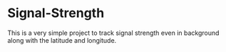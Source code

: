 # Signal-Strength
This is a very simple project to track signal strength even in background along with the  latitude and longitude.
